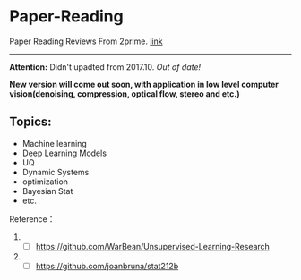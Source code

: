 # Paper-Reading
Paper Reading Reviews From 2prime. <a href="http://about.2prime.cn">link</a>

<hr/>

**Attention:** Didn't upadted from 2017.10. *Out of date!*

**New version will come out soon, with application in low level computer vision(denoising, compression, optical flow, stereo and etc.)**

## Topics:
- Machine learning
- Deep Learning Models
- UQ
- Dynamic Systems
- optimization
- Bayesian Stat
- etc.


Reference：
1. -[ ]  https://github.com/WarBean/Unsupervised-Learning-Research
1. -[ ]  https://github.com/joanbruna/stat212b
